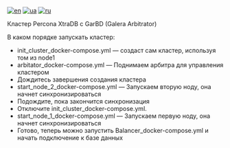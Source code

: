 [![en](https://img.shields.io/badge/lang-en-red.svg)](README.md)
[![ua](https://img.shields.io/badge/lang-ua-yellow.svg)](README.ua.md)
[![ru](https://img.shields.io/badge/lang-ru-blue.svg)](README.ru.md)

Кластер Percona XtraDB с GarBD (Galera Arbitrator)

В каком порядке запускать кластер:
   + init_cluster_docker-compose.yml — создаст сам кластер, используя том из node1
   + arbitator_docker-compose.yml — Поднимаем арбитра для управления кластером
   + Дождитесь завершения создания кластера
   + start_node_2_docker-compose.yml — Запускаем вторую ноду, она начнет синхронизироваться
   + Подождите, пока закончится синхронизация
   + Отключите init_cluster_docker-compose.yml.
   + start_node_1_docker-compose.yml — Запускаем первую ноду, она начнет синхронизироваться
   + Готово, теперь можно запустить Balancer_docker-compose.yml и начать подключение к базе данных
